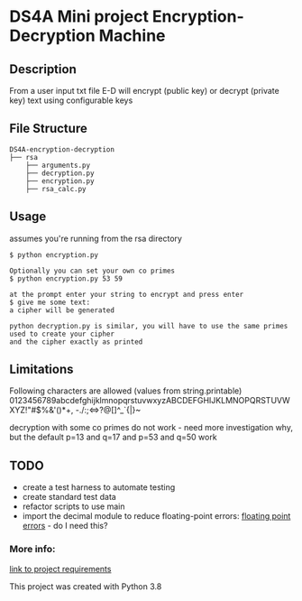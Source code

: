 # DS4A Mini project Encryption-Decryption Machine

## Description
From a user input txt file E-D will encrypt (public key) or decrypt (private key) text using configurable keys

## File Structure
```
DS4A-encryption-decryption
├── rsa
    ├── arguments.py
    ├── decryption.py
    ├── encryption.py
    ├── rsa_calc.py
```



## Usage

assumes you're running from the rsa directory

```
$ python encryption.py 

Optionally you can set your own co primes
$ python encryption.py 53 59

at the prompt enter your string to encrypt and press enter
$ give me some text: 
a cipher will be generated

python decryption.py is similar, you will have to use the same primes used to create your cipher
and the cipher exactly as printed
```



## Limitations
Following characters are allowed (values from string.printable)
0123456789abcdefghijklmnopqrstuvwxyzABCDEFGHIJKLMNOPQRSTUVWXYZ!"#$%&'()*+, -./:;<=>?@[\]^_`{|}~

decryption with some co primes do not work - need more investigation why, but the default p=13 and q=17 and p=53 and q=50  work

## TODO
- create a test harness to automate testing
- create standard test data
- refactor scripts to use main
- import the decimal module to reduce floating-point errors: [floating point errors](https://medium.com/code-85/how-to-stop-floating-point-arithmetic-errors-in-python-a98d3a63ccc8) - do I need this?

### More info:
[link to project requirements](https://s3.us-east-2.amazonaws.com/ds4a-empowerment-2.0/cases/training/Encryption-Decryption+Mini-Project.pdf?latest=true)

This project was created with Python 3.8



